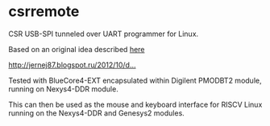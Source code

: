 # csrremote
CSR USB-SPI tunneled over UART programmer for Linux.

Based on an original idea described [here](http://jernej87.blogspot.com/2012/10/dumping-bluecore4-firmware-on-linux.html)

http://jernej87.blogspot.ru/2012/10/d…

Tested with BlueCore4-EXT encapsulated within Digilent PMODBT2 module, running on Nexys4-DDR module.

This can then be used as the mouse and keyboard interface for RISCV Linux running on the Nexys4-DDR and Genesys2 modules.

